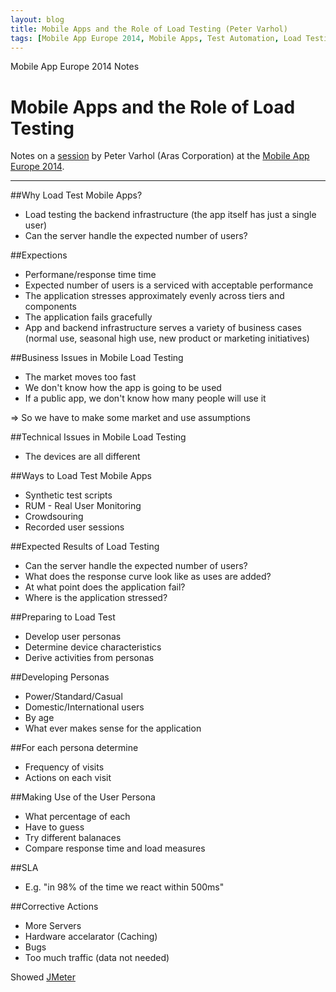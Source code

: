 ```yaml
---
layout: blog
title: Mobile Apps and the Role of Load Testing (Peter Varhol)
tags: [Mobile App Europe 2014, Mobile Apps, Test Automation, Load Testing]
---
```


Mobile App Europe 2014 Notes

Mobile Apps and the Role of Load Testing
===
Notes on a [session](http://mobileappeurope.com/talks/mobile-apps-role-load-testing/ "Mobile Apps and the Role of Load Testing")
by Peter Varhol (Aras Corporation)
at the [Mobile App Europe 2014](http://mobileappeurope.com/).

---

##Why Load Test Mobile Apps?
* Load testing the backend infrastructure (the app itself has just a single user)
* Can the server handle the expected number of users?

##Expections
* Performane/response time time
* Expected number of users is a serviced with acceptable performance
* The application stresses approximately evenly across tiers and components
* The application fails gracefully
* App and backend infrastructure serves a variety of business cases (normal use, seasonal high use, new product or marketing initiatives)

##Business Issues in Mobile Load Testing
* The market moves too fast
* We don't know how the app is going to be used
* If a public app, we don't know how many people will use it

=> So we have to make some market and use assumptions

##Technical Issues in Mobile Load Testing
* The devices are all different

##Ways to Load Test Mobile Apps
* Synthetic test scripts
* RUM - Real User Monitoring
* Crowdsouring
* Recorded user sessions

##Expected Results of Load Testing
* Can the server handle the expected number of users?
* What does the response curve look like as uses are added?
* At what point does the application fail?
* Where is the application stressed?

##Preparing to Load Test
* Develop user personas
* Determine device characteristics
* Derive activities from personas

##Developing Personas
* Power/Standard/Casual
* Domestic/International users
* By age
* What ever makes sense for the application

##For each persona determine
* Frequency of visits
* Actions on each visit

##Making Use of the User Persona
* What percentage of each
* Have to guess
* Try different balanaces
* Compare response time and load measures

##SLA
* E.g. "in 98% of the time we react within 500ms"

##Corrective Actions
* More Servers
* Hardware accelarator (Caching)
* Bugs
* Too much traffic (data not needed)

Showed [JMeter](http://jmeter.apache.org/ "JMeter")
